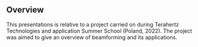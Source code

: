 <h2>Overview</h2>
This presentations is relative to a project carried on during Terahertz Technologies  and application Summer School (Poland, 2022).
The project was aimed to give an overview of beamforming and its applications.
